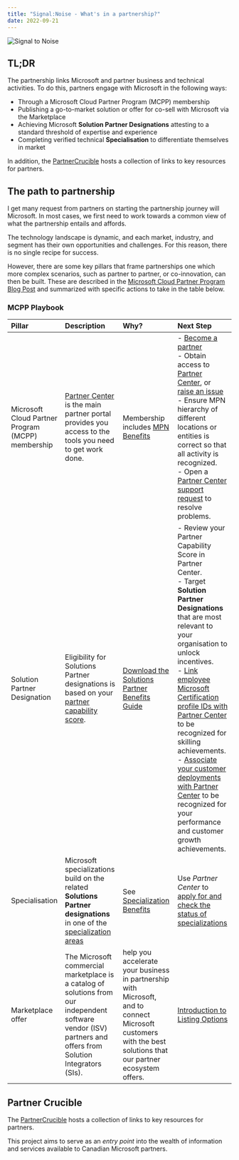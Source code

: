 ```yaml
---
title: "Signal:Noise - What's in a partnership?"
date: 2022-09-21
---
```


![Signal to Noise](/PartnerCrucible/Library/signaltonoise-partnership.png)

## TL;DR

The partnership links Microsoft and partner  business and technical activities. To do this, partners engage with Microsoft in the following ways: 

* Through a Microsoft Cloud Partner Program (MCPP) membership
* Publishing a go-to-market solution or offer for co-sell with Microsoft via the Marketplace
* Achieving Microsoft **Solution Partner Designations** attesting to a standard threshold of expertise and experience
* Completing verified technical **Specialisation** to differentiate themselves in market

In addition, the [PartnerCrucible](https://lagimik.github.io/PartnerCrucible/) hosts a collection of links to key resources for partners.

## The path to partnership

I get many request from partners on starting the partnership journey will Microsoft. In most cases, we first need to work towards a common view of what the partnership entails and affords. 

 The technology landscape is dynamic, and each market, industry, and segment has their own opportunities and challenges. For this reason, there is no single recipe for success.

 However, there are some key pillars that frame partnerships one which more complex scenarios, such as partner to partner, or co-innovation,  can then be built. These are described in the [Microsoft Cloud Partner Program Blog Post](https://blogs.microsoft.com/blog/2022/03/16/evolving-microsoft-partner-network-programs-for-partner-growth-and-customer-success/) and summarized with specific actions to take in the table below.

 ### MCPP Playbook

Pillar | Description | Why? | Next Step
:----- | :---------- | :----- | :-----
Microsoft Cloud Partner Program (MCPP) membership | [Partner Center](https://partner.microsoft.com/en-us/dashboard) is the main partner portal provides you access to the tools you need to get work done.| Membership includes [MPN Benefits](https://learn.microsoft.com/en-us/partner-center/mpn-find-benefits#mpn-benefits) | - [Become a partner](https://partner.microsoft.com/en-ca/membership) <br> - Obtain access to [Partner Center](https://partner.microsoft.com/en-us/dashboard), or [raise an issue](https://partner.microsoft.com/en-US/support/?stage=1) <br> - Ensure MPN hierarchy of different locations or entities is correct so that all activity is recognized. <br> - Open a [Partner Center support request](https://partner.microsoft.com/en-US/support/?stage=1) to resolve problems. 
Solution Partner Designation | Eligibility for Solutions Partner designations is based on your [partner capability score](https://learn.microsoft.com/en-us/partner-center/partner-capability-score). |  [Download the Solutions Partner Benefits Guide](https://aka.ms/Solutionspartner.Benefits) | - Review your Partner Capability Score in Partner Center. <br> - Target **Solution Partner Designations** that are most relevant to your organisation to unlock incentives. <br> - [Link employee Microsoft Certification profile IDs with Partner Center](https://learn.microsoft.com/en-us/partner-center/ms-learn-associate) to be recognized for skilling achievements. <br> - [Associate your customer deployments with Partner Center](https://aka.ms/Solutionspartner.Associationsplaybook) to be recognized for your performance and customer growth achievements.
Specialisation | Microsoft specializations build on the related **Solutions Partner designations** in one of the [specialization areas](https://learn.microsoft.com/en-us/partner-center/advanced-specializations#specialization-areas) |  See [Specialization Benefits](https://learn.microsoft.com/en-us/partner-center/advanced-specializations#specialization-benefits) | Use *Partner Center* to [apply for and check the status of specializations](https://learn.microsoft.com/en-us/partner-center/advanced-specializations-apply)
Marketplace offer | The Microsoft commercial marketplace is a catalog of solutions from our independent software vendor (ISV) partners and offers from Solution Integrators (SIs).| help you accelerate your business in partnership with Microsoft, and to connect Microsoft customers with the best solutions that our partner ecosystem offers.| [Introduction to Listing Options](https://learn.microsoft.com/en-us/azure/marketplace/determine-your-listing-type)

## Partner Crucible 

The [PartnerCrucible](https://lagimik.github.io/PartnerCrucible/) hosts a collection of links to key resources for partners. 

This project aims to serve as an *entry point* into the wealth of information and services available to Canadian Microsoft partners. 